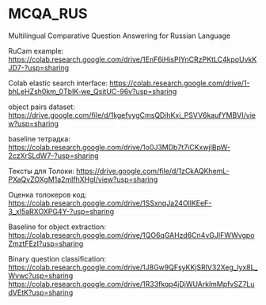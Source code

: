 # MCQA_RUS
Multilingual Comparative Question Answering for Russian Language

RuCam example: https://colab.research.google.com/drive/1EnF6iHisPIYnCRzPKtLC4kpoUvkKJD7-?usp=sharing

Colab elastic search interface: https://colab.research.google.com/drive/1-bhLeHZsh0km_0TbIK-we_QsitUC-96v?usp=sharing

object pairs dataset: https://drive.google.com/file/d/1kgefvygCmsQDihKxj_PSVV6kaufYMBVI/view?usp=sharing

baseline тетрадка: https://colab.research.google.com/drive/1o0J3MDb7t7iCKxwjIBpW-2czXrSLdW7-?usp=sharing

Тексты для Толоки: https://drive.google.com/file/d/1zCkAQKhemL-PXaQvZOXgM1a2mlfhXHgl/view?usp=sharing

Оценка толокеров код: https://colab.research.google.com/drive/1SSxnqJa24OllKEeF-3_xI5aRXOXPG4Y-?usp=sharing

Baseline for object extraction: https://colab.research.google.com/drive/1QO6qGAHzd6Cn4vGJIFWWvgpoZmztFEzI?usp=sharing

Binary question classification: https://colab.research.google.com/drive/1J8Gw9QFsyKKjSRlV32Xeg_Iyx8L_Wvwc?usp=sharing
https://colab.research.google.com/drive/1R33fkqp4jDjWUArklmMpfvSZ7LudVEtK?usp=sharing
